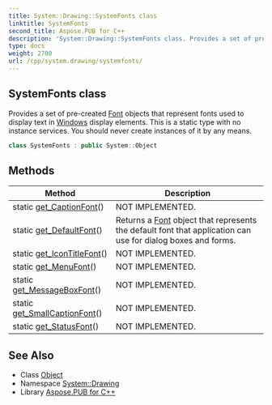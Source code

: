 ```yaml
---
title: System::Drawing::SystemFonts class
linktitle: SystemFonts
second_title: Aspose.PUB for C++
description: 'System::Drawing::SystemFonts class. Provides a set of pre-created Font objects that represent fonts used to display text in Windows display elements. This is a static type with no instance services. You should never create instances of it by any means in C++.'
type: docs
weight: 2700
url: /cpp/system.drawing/systemfonts/
---
```

## SystemFonts class


Provides a set of pre-created [Font](../font/) objects that represent fonts used to display text in [Windows](../../system.windows/) display elements. This is a static type with no instance services. You should never create instances of it by any means.

```cpp
class SystemFonts : public System::Object
```

## Methods

| Method | Description |
| --- | --- |
| static [get_CaptionFont](./get_captionfont/)() | NOT IMPLEMENTED. |
| static [get_DefaultFont](./get_defaultfont/)() | Returns a [Font](../font/) object that represents the default font that application can use for dialog boxes and forms. |
| static [get_IconTitleFont](./get_icontitlefont/)() | NOT IMPLEMENTED. |
| static [get_MenuFont](./get_menufont/)() | NOT IMPLEMENTED. |
| static [get_MessageBoxFont](./get_messageboxfont/)() | NOT IMPLEMENTED. |
| static [get_SmallCaptionFont](./get_smallcaptionfont/)() | NOT IMPLEMENTED. |
| static [get_StatusFont](./get_statusfont/)() | NOT IMPLEMENTED. |
## See Also

* Class [Object](../../system/object/)
* Namespace [System::Drawing](../)
* Library [Aspose.PUB for C++](../../)

